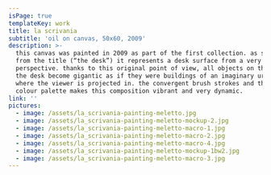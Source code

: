 ```yaml
---
isPage: true
templateKey: work
title: la scrivania
subtitle: 'oil on canvas, 50x60, 2009'
description: >-
  this canvas was painted in 2009 as part of the first collection. as suggested
  from the title (“the desk”) it represents a desk surface from a very low
  perspective. thanks to this original point of view, all objects on the top of
  the desk become gigantic as if they were buildings of an imaginary urban space
  where the viewer is projected in. the convergent brush strokes and the broad
  colour palette makes this composition vibrant and very dynamic.
link: ''
pictures:
  - image: /assets/la_scrivania-painting-meletto.jpg
  - image: /assets/la_scrivania-painting-meletto-mockup-2.jpg
  - image: /assets/la_scrivania-painting-meletto-macro-1.jpg
  - image: /assets/la_scrivania-painting-meletto-macro-2.jpg
  - image: /assets/la_scrivania-painting-meletto-macro-4.jpg
  - image: /assets/la_scrivania-painting-meletto-mockup-1bw2.jpg
  - image: /assets/la_scrivania-painting-meletto-macro-3.jpg
---
```


